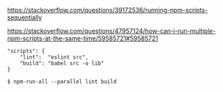 https://stackoverflow.com/questions/39172536/running-npm-scripts-sequentially


https://stackoverflow.com/questions/47957124/how-can-i-run-multiple-npm-scripts-at-the-same-time/59585721#59585721


```
"scripts": {
    "lint":  "eslint src",
    "build": "babel src -o lib"
}

$ npm-run-all --parallel lint build

```